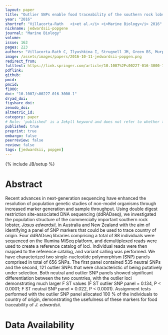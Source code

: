 ```yaml
---
layout: paper
title: "Outlier SNPs enable food traceability of the southern rock lobster, Jasus edwardsii"
year: "2016"
shortref: "Villacorta-Rath   <i>et al.</i> <i>Marine Biology</i> 2016"
nickname: jedwardsii-popgene
journal: "Marine Biology"
volume: 
issue: 163
pages: 223
authors: "Villacorta-Rath C, Ilyushkina I, Strugnell JM, Green BS, Murphy NP, DOYLE SR, Hall NE, Robinson AJ, Bell, JJ"
image: /assets/images/papers/2016-10-11-jedwardsii-popgen.png
redirect_from: 
fulltext: https://link.springer.com/article/10.1007%2Fs00227-016-3000-1
pdflink: 
github: 
pmid: 
pmcid: 
f1000: 
doi: "10.1007/s00227-016-3000-1"
dryad_doi:
figshare_doi: 
zenodo_doi: 
altmetric_id: 
category: paper
# Note: 'published' is a Jekyll keyword and does not refer to whether the paper is published, but rather to whether this Markdown should be part of the rendered site.
published: true
preprint: true
embargo: false	
peerreview: false
review: false
tags: [jedwardsii, popgen]
---
```

{% include JB/setup %}

# Abstract 

Recent advances in next-generation sequencing have enhanced the resolution of population genetic studies of non-model organisms through increased marker generation and sample throughput. Using double digest restriction site-associated DNA sequencing (ddRADseq), we investigated the population structure of the commercially important southern rock lobster, *Jasus edwardsii*, in Australia and New Zealand with the aim of identifying a panel of SNP markers that could be used to trace country of origin. Four ddRADseq libraries comprising a total of 88 individuals were sequenced on the Illumina MiSeq platform, and demultiplexed reads were used to create a reference catalog of loci. Individual reads were then mapped to the reference catalog, and variant calling was performed. We have characterized two single-nucleotide polymorphism (SNP) panels comprised in total of 656 SNPs. The first panel contained 535 neutral SNPs and the second, 121 outlier SNPs that were characteristic of being putatively under selection. Both neutral and outlier SNP panels showed significant differentiation between the two countries, with the outlier loci demonstrating much larger F ST values (F ST outlier SNP panel = 0.134, P < 0.0001; F ST neutral SNP panel = 0.022, P < 0.0001). Assignment tests performed with the outlier SNP panel allocated 100 % of the individuals to country of origin, demonstrating the usefulness of these markers for food traceability of *J. edwardsii*.

# Data Availability




